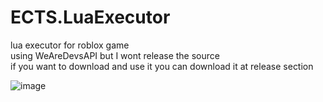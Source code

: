 # ECTS.LuaExecutor
lua executor for roblox game 
<br/>
using WeAreDevsAPI but I wont release the source
<br/>
if you want to download and use it you can download it at release section
<br/>

![image](https://user-images.githubusercontent.com/47096657/187244445-9e7fac9f-6bb9-4514-b42f-3b74e7629d29.png)
